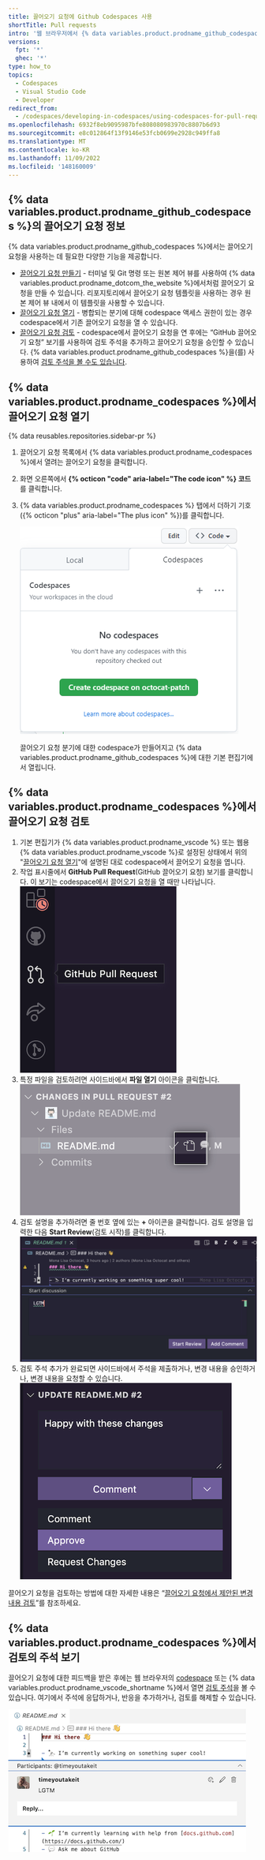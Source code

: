 ```yaml
---
title: 끌어오기 요청에 Github Codespaces 사용
shortTitle: Pull requests
intro: '웹 브라우저에서 {% data variables.product.prodname_github_codespaces %}를 사용하거나 {% data variables.product.prodname_vscode %}에서 끌어오기 요청을 만들고, 끌어오기 요청을 검토하고, 검토 주석을 처리할 수 있습니다.'
versions:
  fpt: '*'
  ghec: '*'
type: how_to
topics:
  - Codespaces
  - Visual Studio Code
  - Developer
redirect_from:
  - /codespaces/developing-in-codespaces/using-codespaces-for-pull-requests
ms.openlocfilehash: 6932f8eb9095987bfe808080983970c8807b6d93
ms.sourcegitcommit: e8c012864f13f9146e53fcb0699e2928c949ffa8
ms.translationtype: MT
ms.contentlocale: ko-KR
ms.lasthandoff: 11/09/2022
ms.locfileid: '148160009'
---
```

## {% data variables.product.prodname_github_codespaces %}의 끌어오기 요청 정보

{% data variables.product.prodname_github_codespaces %}에서는 끌어오기 요청을 사용하는 데 필요한 다양한 기능을 제공합니다.

- [끌어오기 요청 만들기](/codespaces/developing-in-codespaces/using-source-control-in-your-codespace#raising-a-pull-request) - 터미널 및 Git 명령 또는 원본 제어 뷰를 사용하여 {% data variables.product.prodname_dotcom_the_website %}에서처럼 끌어오기 요청을 만들 수 있습니다. 리포지토리에서 끌어오기 요청 템플릿을 사용하는 경우 원본 제어 뷰 내에서 이 템플릿을 사용할 수 있습니다.
- [끌어오기 요청 열기](#opening-a-pull-request-in-codespaces) - 병합되는 분기에 대해 codespace 액세스 권한이 있는 경우 codespace에서 기존 끌어오기 요청을 열 수 있습니다.
- [끌어오기 요청 검토](#reviewing-a-pull-request-in-codespaces) - codespace에서 끌어오기 요청을 연 후에는 “GitHub 끌어오기 요청” 보기를 사용하여 검토 주석을 추가하고 끌어오기 요청을 승인할 수 있습니다. {% data variables.product.prodname_github_codespaces %}을(를) 사용하여 [검토 주석을 볼 수도 있습니다](#view-comments-from-a-review-in-codespaces).

## {% data variables.product.prodname_codespaces %}에서 끌어오기 요청 열기

{% data reusables.repositories.sidebar-pr %}

1. 끌어오기 요청 목록에서 {% data variables.product.prodname_codespaces %}에서 열려는 끌어오기 요청을 클릭합니다.
1. 화면 오른쪽에서 **{% octicon "code" aria-label="The code icon" %} 코드** 를 클릭합니다. 
1. {% data variables.product.prodname_codespaces %} 탭에서 더하기 기호({% octicon "plus" aria-label="The plus icon" %})를 클릭합니다.

   ![codespace에서 PR을 여는 옵션](/assets/images/help/codespaces/open-with-codespaces-pr.png)

   끌어오기 요청 분기에 대한 codespace가 만들어지고 {% data variables.product.prodname_github_codespaces %}에 대한 기본 편집기에서 열립니다.

## {% data variables.product.prodname_codespaces %}에서 끌어오기 요청 검토

1. 기본 편집기가 {% data variables.product.prodname_vscode %} 또는 웹용 {% data variables.product.prodname_vscode %}로 설정된 상태에서 위의 "[끌어오기 요청 열기](/codespaces/developing-in-codespaces/using-codespaces-for-pull-requests#opening-a-pull-request-in-codespaces)"에 설명된 대로 codespace에서 끌어오기 요청을 엽니다.
2. 작업 표시줄에서 **GitHub Pull Request**(GitHub 끌어오기 요청) 보기를 클릭합니다. 이 보기는 codespace에서 끌어오기 요청을 열 때만 나타납니다.
  ![codespace에서 PR을 여는 옵션](/assets/images/help/codespaces/github-pr-view.png)
3. 특정 파일을 검토하려면 사이드바에서 **파일 열기** 아이콘을 클릭합니다.
  ![codespace에서 PR을 여는 옵션](/assets/images/help/codespaces/changes-in-files.png)
4. 검토 설명을 추가하려면 줄 번호 옆에 있는 **+** 아이콘을 클릭합니다. 검토 설명을 입력한 다음 **Start Review**(검토 시작)를 클릭합니다.
  ![codespace에서 PR을 여는 옵션](/assets/images/help/codespaces/start-review.png)
5. 검토 주석 추가가 완료되면 사이드바에서 주석을 제출하거나, 변경 내용을 승인하거나, 변경 내용을 요청할 수 있습니다.
  ![codespace에서 PR을 여는 옵션](/assets/images/help/codespaces/submit-review.png)

끌어오기 요청을 검토하는 방법에 대한 자세한 내용은 “[끌어오기 요청에서 제안된 변경 내용 검토](/github/collaborating-with-pull-requests/reviewing-changes-in-pull-requests/reviewing-proposed-changes-in-a-pull-request)”를 참조하세요.

## {% data variables.product.prodname_codespaces %}에서 검토의 주석 보기

끌어오기 요청에 대한 피드백을 받은 후에는 웹 브라우저의 [codespace](#opening-a-pull-request-in-codespaces) 또는 {% data variables.product.prodname_vscode_shortname %}에서 열면 [검토 주석](#reviewing-a-pull-request-in-codespaces)을 볼 수 있습니다. 여기에서 주석에 응답하거나, 반응을 추가하거나, 검토를 해제할 수 있습니다. 

  ![codespace에서 PR을 여는 옵션](/assets/images/help/codespaces/incorporating-codespaces.png)



